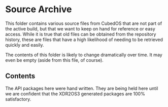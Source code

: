 
Source Archive
==============

This folder contains various source files from CubedOS that are not part of the active build,
but that we want to keep on hand for reference or easy access. While it is true that old files
can be obtained from the repository history, these are files that have a high likelihood of
needing to be retrieved quickly and easily.

The contents of this folder is likely to change dramatically over time. It may even be empty
(aside from this file, of course).

Contents
--------

The API packages here were hand written. They are being held here until we are confident that
the XDR2OS3 generated packages are 100% satisfactory.
